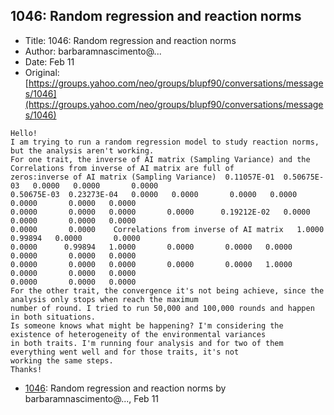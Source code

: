 ## 1046: Random regression and reaction norms

- Title: 1046: Random regression and reaction norms
- Author: barbaramnascimento@...
- Date: Feb 11
- Original: [https://groups.yahoo.com/neo/groups/blupf90/conversations/messages/1046](https://groups.yahoo.com/neo/groups/blupf90/conversations/messages/1046)

```
Hello!
I am trying to run a random regression model to study reaction norms, but the analysis aren't working. 
For one trait, the inverse of AI matrix (Sampling Variance) and the Correlations from inverse of AI matrix are full of
zeros:inverse of AI matrix (Sampling Variance)	0.11057E-01  0.50675E-03   0.0000	0.0000	     0.0000	
0.50675E-03  0.23273E-04   0.0000	0.0000	     0.0000	  0.0000       0.0000	    0.0000	 0.0000      
0.0000	     0.0000	  0.0000       0.0000	   0.19212E-02	 0.0000       0.0000	   0.0000	0.0000	    
0.0000	     0.0000    Correlations from inverse of AI matrix	1.0000	    0.99894	  0.0000       0.0000	   
0.0000	    0.99894	  1.0000       0.0000	    0.0000	 0.0000       0.0000	   0.0000	0.0000	    
0.0000	     0.0000	  0.0000       0.0000	    0.0000	 1.0000       0.0000	   0.0000	0.0000	    
0.0000	     0.0000	  0.0000    
For the other trait, the convergence it's not being achieve, since the analysis only stops when reach the maximum
number of round. I tried to run 50,000 and 100,000 rounds and happen in both situations.
Is someone knows what might be happening? I'm considering the existence of heterogeneity of the environmental variances
in both traits. I'm running four analysis and for two of them everything went well and for those traits, it's not
working the same steps.
Thanks!
```

- [1046](1046.md): Random regression and reaction norms by barbaramnascimento@..., Feb 11
